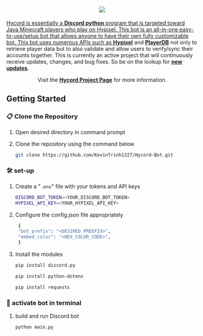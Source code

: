 <h1 align="center">
  <a href="https://www.hycord.netlify.app" target="_blank"><img src="https://user-images.githubusercontent.com/48145892/218457340-39c08f69-e027-4529-b907-b2414435af77.png">
</h1>

<p>
  Hycord is essentially a <strong>Discord python</strong> program that is targeted toward Java Minecraft players who play on Hypixel. This bot is an all-in-one easy-to-use/setup bot that allows anyone to have their own fully customizable bot. This bot uses numerous APIs such as <strong><a href="https://api.hypixel.net/" target="_blank">Hypixel</a></strong> and <strong><a href="https://playerdb.co/" target="_blank">PlayerDB</a></strong> not only to retrieve player data but to also validate and allow users to verify/sync their accounts together. This is currently an active project that will continuously receive updates, changes, and bug fixes. So be on the lookup for <strong><a href="https://github.com/KevinTrinh1227/Hycord-Bot/commits/main" target="_blank">new updates</a></strong>.
</p>
<p align="center">
  Visit the <a href="https://hycord.netlify.app" target="_blank"><strong>Hycord Project Page</strong></a> for more information.
</p>

## Getting Started

### 📋 Clone the Repository
1) Open desired directory in command prompt
2) Clone the repository using the command below

    ```sh
    git clone https://github.com/KevinTrinh1227/Hycord-Bot.git
    ```

### 🛠 set-up
1. Create a "`.env`" file with your tokens and API keys

   ```sh
   DISCORD_BOT_TOKEN=<YOUR_DISCORD_BOT_TOKEN>
   HYPIXEL_API_KEY=<YOUR_HYPIXEL_API_KEY>
   ```

2. Configure the config.json file appropriately

   ```sh
    {
    "bot_prefix": "<DESIRED_PREEFIX>",
    "embed_color": "<HEX_COLOR_CODE>",
    }
   ```

3. Install the modules

   ```sh
   pip install discord.py
   ```
   ```sh
   pip install python-dotenv
   ```
   ```sh
   pip install requests
   ```

### 🚀 activate bot in terminal

1. build and run Discord bot

   ```sh
   python main.py
   ```
